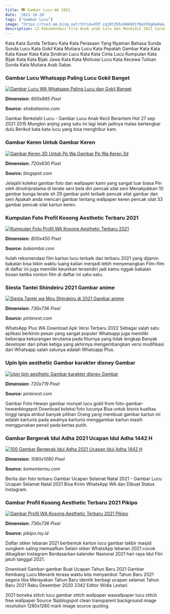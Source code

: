 ```yaml
---
title: 📷 Gambar Lucu WA 2021
date: '2021-10-20'
tags: ["Gambar Lucu"]
image: "https://tse3.mm.bing.net/th?id=OIP.zqjRtZ95zG8m9X1fNyh59gHaHa&amp;pid=15.1"
description: 12 Rekomendasi Film Anak anak Lucu dan Mendidik 2021 Cocok untuk Si Kecil Reishatia Rabu 24 Nov 2021 2045 WIB Share Film anak anak lucu merupakan tontonan ya
---
```




Kata Kata Sunda Terbaru Kata Kata Perasaan Yang Nyaman Bahasa Sunda Sunda Lucu Kata Gokil Kata Mutiara Lucu Kata Pepatah Gambar Kata Kata Kata Kasar Kata Kata Sindiran Lucu Kata Kata Cinta Lucu Kumpulan Kata Bijak Kata Kata Bijak Jawa Kata Kata Motivasi Lucu Kata Kecewa Tulisan Sunda Kata Mutiara Arab Sabar.



### Gambar Lucu Whatsapp Paling Lucu Gokil Banget 

[![Gambar Lucu WA Whatsapp Paling Lucu dan Gokil Banget ](https://1.bp.blogspot.com/-PTLrlVkzuNU/XpFmbD9wPFI/AAAAAAAAGlk/aAUsOf19XTM4i3uKxXB2IEEeneJXlAVBwCLcBGAsYHQ/s1600/gambar%2Blucu6.jpg)](https://1.bp.blogspot.com/-PTLrlVkzuNU/XpFmbD9wPFI/AAAAAAAAGlk/aAUsOf19XTM4i3uKxXB2IEEeneJXlAVBwCLcBGAsYHQ/s1600/gambar%2Blucu6.jpg)


**Dimension:** _900x885 Pixel_ 

**Source:** _shobatasmo.com_ 


Gambar Berkelahi Lucu - Gambar Lucu Anak Kecil Berantem Hot 27 sep 2021 2015 Mungkin anjing yang satu ini lagi lelah jadinya malas bertengkar dulu Berikut kata kata lucu yang bisa menghibur kam.


### Gambar Keren Untuk Gambar Keren 

[![Gambar Keren 3D Untuk Pp Wa  Gambar Pp Wa Keren 3d ](https://lh3.googleusercontent.com/proxy/NZQW7ItzNWxxwJ1S1HexADDSPGVhmtAQoHn-upL1ixAcLHA8ZYX-NW7ILMSG0wTiaBs2WBMSefKzYRJ96C5Lcb1FzT0b7rFrhgYG4X6yIRisiim1jQh01DxIuFltnLdi=w1200-h630-p-k-no-nu)](https://lh3.googleusercontent.com/proxy/NZQW7ItzNWxxwJ1S1HexADDSPGVhmtAQoHn-upL1ixAcLHA8ZYX-NW7ILMSG0wTiaBs2WBMSefKzYRJ96C5Lcb1FzT0b7rFrhgYG4X6yIRisiim1jQh01DxIuFltnLdi=w1200-h630-p-k-no-nu)


**Dimension:** _720x630 Pixel_ 

**Source:** _blogspot.com_ 


Jelajahi koleksi gambar foto dan wallpaper kami yang sangat luar biasa Pin oleh dinotripratama di terate seni bela diri pencak silat seni Menakjubkan 10 gambar bunga terate sh 29 gambar psht terbaik pencak silat gambar dan seni Apakah anda mencari gambar tentang wallpaper keren pencak silat 33 gambar pencak silat kartun keren.


###  Kumpulan Foto Profil Kosong Aesthetic Terbaru 2021 

[![ Kumpulan Foto Profil WA Kosong Aesthetic Terbaru 2021 ](https://www.bakamitai.com/wp-content/uploads/2021/02/Kumpulan-Gambar-PP-WA-Aesthetics-2021.jpg)](https://www.bakamitai.com/wp-content/uploads/2021/02/Kumpulan-Gambar-PP-WA-Aesthetics-2021.jpg)


**Dimension:** _800x450 Pixel_ 

**Source:** _bakamitai.com_ 


Itulah rekomendasi film kartun lucu terbaik dan terbaru 2021 yang dijamin bakalan bisa bikin waktu luang kalian menjadi lebih menyenangkan Film-film di daftar ini juga memiliki keunikan tersendiri jadi kamu nggak bakalan bosan ketika nonton film di daftar ini satu-satu.


### Siesta Tantei Shindeiru 2021 Gambar anime 

[![Siesta  Tantei wa Mou Shindeiru di 2021  Gambar anime ](https://i.pinimg.com/originals/41/eb/bd/41ebbd8bc3aad16c9d0f4920c7e62350.jpg)](https://i.pinimg.com/originals/41/eb/bd/41ebbd8bc3aad16c9d0f4920c7e62350.jpg)


**Dimension:** _736x736 Pixel_ 

**Source:** _pinterest.com_ 


WhatsApp Plus WA Download Apk Versi Terbaru 2022 Sebagai salah satu aplikasi berkirim pesan yang sangat populer Whatsapp juga memiliki beberapa kekurangan terutama pada fiturnya yang tidak lengkap Banyak developer dari pihak ketiga yang akhirnya mengembangkan versi modifikasi dari Whatsapp salah satunya adalah Whatsapp Plus.


### Upin Ipin aesthetic Gambar karakter disney Gambar 

[![Upin Ipin aesthetic  Gambar karakter disney Gambar ](https://i.pinimg.com/736x/0e/bc/03/0ebc03194ac2b8f9761ec01fd85f6c12.jpg)](https://i.pinimg.com/736x/0e/bc/03/0ebc03194ac2b8f9761ec01fd85f6c12.jpg)


**Dimension:** _720x719 Pixel_ 

**Source:** _pinterest.com_ 


Gambar Foto Hewan gambar monyet lucu gokil from foto-gambar-hewanblogspot Download koleksi foto lucunya Bisa untuk bisnis kualitas tinggi tanpa atribut banyak pilihan Orang yang membuat gambar kartun ini adalah kartunis pada awalnya kartunis menggambar kartun masih menggunakan pensil pada kertas putih.


###  Gambar Bergerak Idul Adha 2021 Ucapan Idul Adha 1442 H

[![100 Gambar Bergerak Idul Adha 2021  Ucapan Idul Adha 1442 H](https://www.komentarmu.com/wp-content/uploads/2020/07/gambar-idul-adha-28.jpg)](https://www.komentarmu.com/wp-content/uploads/2020/07/gambar-idul-adha-28.jpg)


**Dimension:** _1080x1080 Pixel_ 

**Source:** _komentarmu.com_ 


Berita dan foto terbaru Gambar Ucapan Selamat Natal 2021 - Gambar Lucu Ucapan Selamat Natal 2021 Bisa Kirim WhatsApp WA dan Dibuat Status Instagram.


### Gambar Profil Kosong Aesthetic Terbaru 2021 Pikipo

[![Gambar Profil WA Kosong Aesthetic Terbaru 2021  Pikipo](https://1.bp.blogspot.com/-60JzetJj1iI/X-sG8s6igkI/AAAAAAAAQ2Y/Zt0vrmMe9UYnSC4ALmY68ECmUqrD18rMACPcBGAsYHg/s736/8c234968bac21d59017847553cee5e6e.jpg)](https://1.bp.blogspot.com/-60JzetJj1iI/X-sG8s6igkI/AAAAAAAAQ2Y/Zt0vrmMe9UYnSC4ALmY68ECmUqrD18rMACPcBGAsYHg/s736/8c234968bac21d59017847553cee5e6e.jpg)


**Dimension:** _736x736 Pixel_ 

**Source:** _pikipo.my.id_ 



Daftar stiker lebaran 2021 berbentuk kartun lucu gambar takbir masjid sungkem saling memaafkan Selain stiker WhatsApp lebaran 2021 cocok dibagikan Instagram Berdasarkan kalender Nasional 2021 hari raya Idul Fitri jatuh tanggal 2021.


Download Gambar-gambar Buat Ucapan Tahun Baru 2021 Gambar Kembang Lucu Menarik terasa waktu kita menyambut Tahun Baru 2021 segera tiba Merayakan Tahun Baru identik berbagi ucapan selamat Tahun Baru 2021 Rabu Desember 2020 2342 Editor Widia Lestari.


 2021 boneka stitch lucu gambar stitch wallpaper wawallpaper lucu stitch free wallpaper Source 1bpblogspot clean transparent background image resolution 1280x1280 mark image source quoting.




